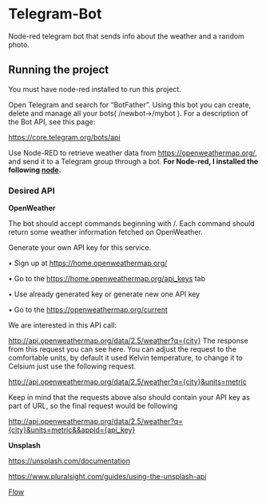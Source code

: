 # **Telegram-Bot**
Node-red telegram bot that sends info about the weather and a random photo.

## **Running the project**
You must have node-red installed to run this project.

Open Telegram and search for “BotFather”. Using this bot you can create, delete and manage all your bots( /newbot->/mybot ). For a description of the Bot API, see this page:

https://core.telegram.org/bots/api

Use Node-RED to retrieve weather data from https://openweathermap.org/, and send it to a Telegram group through a bot. **For Node-red, I installed the following [node](https://flows.nodered.org/node/node-red-contrib-telegrambot).**

### **Desired API**

**OpenWeather**

The bot should accept commands beginning with /. Each command should return some weather information fetched on OpenWeather.

Generate your own API key for this service.

•	Sign up at https://home.openweathermap.org/

•	Go to the https://home.openweathermap.org/api_keys tab

•	Use already generated key or generate new one API key

•	Go to the https://openweathermap.org/current

We are interested in this API call:

http://api.openweathermap.org/data/2.5/weather?q={city}
The response from this request you can see here. You can adjust the request to the comfortable units, by default it used Kelvin temperature, to change it to Celsium just use the following request.

http://api.openweathermap.org/data/2.5/weather?q={city}&units=metric

Keep in mind that the requests above also should contain your API key as part of URL, so the final request would be following

http://api.openweathermap.org/data/2.5/weather?q={city}&units=metric&&appid={api_key}

**Unsplash**

https://unsplash.com/documentation

https://www.pluralsight.com/guides/using-the-unsplash-api




[Flow](https://github.com/Xiaxue1707/Telegram-Bot/files/8648008/Flows_Screenshot.pdf)
